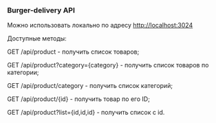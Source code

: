 ### Burger-delivery API

Можно использовать локально по адресу <http://localhost:3024>

Доступные методы:

GET /api/product - получить список товаров;

GET /api/product?category={category} - получить список товаров по категории;

GET /api/product/category - получить список категорий;

GET /api/product/{id} - получить товар по его ID;

GET /api/product?list={id,id,id} - получить список с id.
